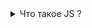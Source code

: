 <details>
<summary>
Что такое JS ?
</summary>

### JS - язык программирования, который позволяет создавать динамический контент, управлять мультимедиа, анимировать изображения и делать многое другое.

![5dea5ac04cd2c5392c0528ad075dca69](https://github.com/user-attachments/assets/c1bf1e7f-9c5a-4f3b-a8c4-c2f083d8b4f5)

# JS есть 8 типов данных: 
### 7 из них относятся к группе primitive и 1 к object.
### primitive:
### number, string, boolean, undefined, bigInt, symbol и null.
![mwsnap005](https://github.com/user-attachments/assets/ce739bf8-2312-43d8-9e62-aac225abfe9d)

</details>
